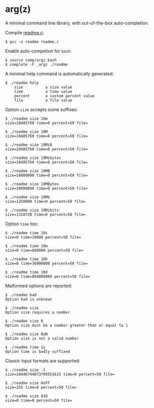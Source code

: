# arg(z)

A minimal command line library, with out-of-the-box auto-completion.

Compile [readme.c](./readme.c):

    $ gcc -o readme readme.c

Enable auto-competion for `bash`:

    $ source comp/argz.bash
    $ complete -F _argz ./readme

A minimal help command is automatically generated:

    $ ./readme help
        size          a size value
        time          a time value
        percent       a custom percent value
        file          a file value

Option `size` accepts some suffixes:

    $ ./readme size 10m
    size=10485760 time=0 percent=50 file=

    $ ./readme size 10M
    size=10485760 time=0 percent=50 file=

    $ ./readme size 10MiB
    size=10485760 time=0 percent=50 file=

    $ ./readme size 10Mibytes
    size=10485760 time=0 percent=50 file=

    $ ./readme size 10MB
    size=10000000 time=0 percent=50 file=

    $ ./readme size 10MBytes
    size=10000000 time=0 percent=50 file=

    $ ./readme size 10Mb
    size=1250000 time=0 percent=50 file=

    $ ./readme size 10Mibits
    size=1310720 time=0 percent=50 file=

Option `time` too:

    $ ./readme time 10s
    size=0 time=10000 percent=50 file=

    $ ./readme time 10m
    size=0 time=600000 percent=50 file=

    $ ./readme time 10h
    size=0 time=36000000 percent=50 file=

    $ ./readme time 10d
    size=0 time=864000000 percent=50 file=

Malformed options are reported:

    $ ./readme bad
    Option bad is unknown

    $ ./readme size
    Option size requires a number

    $ ./readme size 0
    Option size must be a number greater than or equal to 1

    $ ./readme size NaN
    Option size is not a valid number

    $ ./readme time 1y
    Option time is badly suffixed

Classic input formats are supported:

    $ ./readme size -1
    size=18446744073709551615 time=0 percent=50 file=

    $ ./readme size 0xFF
    size=255 time=0 percent=50 file=

    $ ./readme size 010
    size=8 time=0 percent=50 file=
